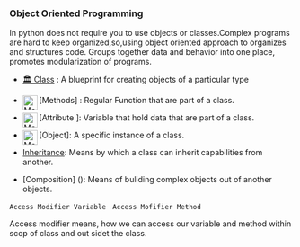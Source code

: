 ### Object Oriented Programming 

In python does not require you to use objects or classes.Complex programs are hard to keep organized,so,using object oriented approach to organizes and structures code.
Groups together data and behavior into one place, promotes modularization of programs.

- [🏛 Class](https://docs.python.org/3/tutorial/classes.html)  :
    A blueprint for creating objects of a particular type
    
- [Methods]<img align="left" alt="Method Image" width="26px" src="https://refactoring.guru/images/refactoring/content/smells/long-method-01.png" /> : Regular Function that are part of a class.

- [Attribute ]<img align="left" alt="Method Image" width="26px" src="https://cdn0.iconfinder.com/data/icons/alzheimer-s-disease-symbol-color/64/stage-step-method-arrange-procedure-512.png" />: Variable that hold data that are part of a class.

- [Object]<img align="left" alt="Method Image" width="26px" src="https://3.bp.blogspot.com/-_tx1REbK3eQ/XFlwEKLuJ3I/AAAAAAAAh1g/w5MmPZ1db3Q4Nhg2a3SasqDwMAUQGZwbACEwYBhgL/s1600/OOPConcept.jpg" />: A specific instance of a class.

- [Inheritance](): Means by which a class can inherit capabilities from another.

- [Composition] (): Means of buliding complex objects out of another objects.



` Access Modifier Variable ` &nbsp;
` Access Mofifier Method `

Access modifier means, how we can access our variable and method within scop of class and out sidet the class. 




